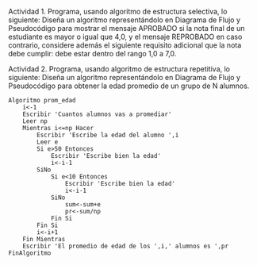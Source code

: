 Actividad 1. Programa, usando algoritmo de estructura selectiva, lo siguiente:
Diseña un algoritmo representándolo en Diagrama de Flujo y Pseudocódigo para mostrar el mensaje APROBADO si la nota final de un estudiante es mayor o igual que 4,0,
y el mensaje REPROBADO en caso contrario, considere además el siguiente requisito adicional que la nota debe cumplir: debe estar dentro del rango 1,0 a 7,0.





Actividad 2. Programa, usando algoritmo de estructura repetitiva, lo siguiente:
Diseña un algoritmo representándolo en Diagrama de Flujo y Pseudocódigo para obtener la edad promedio de un grupo de N alumnos.



```
Algoritmo prom_edad
	i<-1
	Escribir 'Cuantos alumnos vas a promediar'
	Leer np
	Mientras i<=np Hacer
		Escribir 'Escribe la edad del alumno ',i
		Leer e
		Si e>50 Entonces
			Escribir 'Escribe bien la edad'
			i<-i-1
		SiNo
			Si e<10 Entonces
				Escribir 'Escribe bien la edad'
				i<-i-1
			SiNo
				sum<-sum+e
				pr<-sum/np
			Fin Si
		Fin Si
		i<-i+1
	Fin Mientras
	Escribir 'El promedio de edad de los ',i,' alumnos es ',pr
FinAlgoritmo
```
